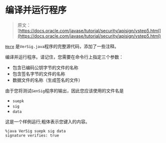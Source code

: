 # 编译并运行程序

> 原文： [https://docs.oracle.com/javase/tutorial/security/apisign/vstep5.html](https://docs.oracle.com/javase/tutorial/security/apisign/vstep5.html)

[`Here`](examples/VerSig.java) 是`VerSig.java`程序的完整源代码，添加了一些注释。

编译并运行程序。请记住，您需要在命令行上指定三个参数：

*   包含已编码公钥字节的文件的名称
*   包含签名字节的文件的名称
*   数据文件的名称（生成签名的文件）

由于您将测试`GenSig`程序的输出，因此您应该使用的文件名是

*   `suepk`
*   `sig`
*   `data`

这是一个样例运行;粗体表示您键入的内容。

```
%java VerSig suepk sig data
signature verifies: true

```